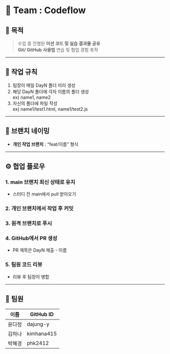 # 🌊 Team : Codeflow

## 🎯 목적

> 수업 중 진행된 **미션 코드 및 실습 결과물 공유  
> Git/ GitHub 사용법** 연습 및 협업 경험 축적

---

## 📌 작업 규칙

1. 팀장이 매일 DayN 폴더 미리 생성
2. 해당 DayN 폴더에 각자 이름의 폴더 생성  
    ex) name1, name2
3. 자신의 폴더에 파일 작성  
    ex) name1/test1.html, name1/test2.js
    
---

## 🔖 브랜치 네이밍

- **개인 작업 브랜치** : “feat/이름” 형식

---

## ⚙️ 협업 플로우

### 1. main 브랜치 최신 상태로 유지

- 스터디 전 main에서 pull 받아오기

### 2. 개인 브랜치에서 작업 후 커밋

### 3. 원격 브랜치로 푸시

### 4. GitHub에서 PR 생성

- PR 제목은 DayN 제출 - 이름

### 5. 팀원 코드 리뷰

- 리뷰 후 팀장이 병합
---

## 👥 팀원

| 이름 | GitHub ID |
| --- | --- |
| 윤다정 | dajung-y |
| 김하나 | kimhana415 |
| 박혜경 | phk2412 |
